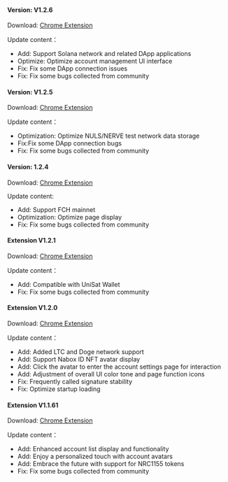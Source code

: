 ####  Version:  V1.2.6  
Download: [Chrome Extension](https://chrome.google.com/webstore/detail/nabox-wallet/nknhiehlklippafakaeklbeglecifhad?hl=zh-CN&authuser=1) 

Update content：
- Add: Support Solana network and related DApp applications
- Optimize: Optimize account management UI interface
- Fix: Fix some DApp connection issues
- Fix: Fix some bugs collected from community


####  Version:  V1.2.5 
Download: [Chrome Extension](https://chrome.google.com/webstore/detail/nabox-wallet/nknhiehlklippafakaeklbeglecifhad?hl=zh-CN&authuser=1) 

Update content：
- Optimization: Optimize NULS/NERVE test network data storage
- Fix:Fix some DApp connection bugs
- Fix: Fix some bugs collected from community

####  Version: 1.2.4  
Download: [Chrome Extension](https://chrome.google.com/webstore/detail/nabox-wallet/nknhiehlklippafakaeklbeglecifhad?hl=zh-CN&authuser=1) 

Update content:
- Add: Support FCH mainnet
- Optimization: Optimize page display
- Fix: Fix some bugs collected from community


####  Extension V1.2.1
Download: [Chrome Extension](https://chrome.google.com/webstore/detail/nabox-wallet/nknhiehlklippafakaeklbeglecifhad?hl=zh-CN&authuser=1)

Update content：
- Add: Compatible with UniSat Wallet
- Fix: Fix some bugs collected from community

####  Extension  V1.2.0
Download: [Chrome Extension](https://chrome.google.com/webstore/detail/nabox-wallet/nknhiehlklippafakaeklbeglecifhad?hl=zh-CN&authuser=1)

Update content：
- Add: Added LTC and Doge network support
- Add: Support Nabox ID NFT avatar display
- Add: Click the avatar to enter the account settings page for interaction
- Add: Adjustment of overall UI color tone and page function icons
- Fix: Frequently called signature stability
- Fix: Optimize startup loading

####  Extension V1.1.61
Download: [Chrome Extension](https://chrome.google.com/webstore/detail/nabox-wallet/nknhiehlklippafakaeklbeglecifhad?hl=zh-CN&authuser=1)

Update content：
- Add: Enhanced account list display and functionality
- Add: Enjoy a personalized touch with account avatars
- Add: Embrace the future with support for NRC1155 tokens
- Fix: Fix some bugs collected from community

